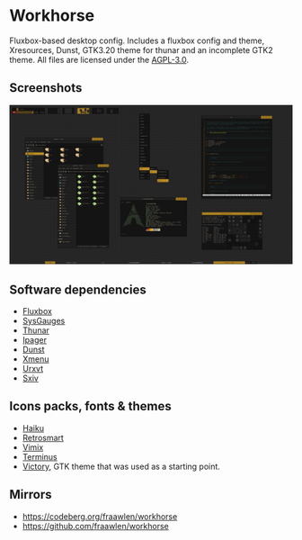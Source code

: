 Workhorse
=========

Fluxbox-based desktop config. Includes a fluxbox config and theme, Xresources, Dunst, GTK3.20 theme for thunar and an incomplete GTK2 theme. All files are licensed under the [AGPL-3.0](https://www.gnu.org/licenses/agpl-3.0.html).

Screenshots
-----------

![pic-1](/images/pic-1.png)

Software dependencies
---------------------

- [Fluxbox](https://fluxbox.org)
- [SysGauges](https://github.com/fraawlen/sysgauges)
- [Thunar](https://docs.xfce.org/xfce/thunar/start)
- [Ipager](https://aur.archlinux.org/packages/ipager)
- [Dunst](https://github.com/dunst-project/dunst)
- [Xmenu](https://github.com/phillbush/xmenu)
- [Urxvt](http://software.schmorp.de/pkg/rxvt-unicode.html)
- [Sxiv](https://github.com/xyb3rt/sxiv)

Icons packs, fonts & themes
---------------------------

- [Haiku](https://www.gnome-look.org/p/1012423)
- [Retrosmart](https://github.com/mdomlop/retrosmart-icon-theme)
- [Vimix](https://github.com/vinceliuice/vimix-icon-theme)
- [Terminus](https://terminus-font.sourceforge.net/)
- [Victory](https://gitlab.com/newhoa/victory-gtk-theme), GTK theme that was used as a starting point.

Mirrors
-------

- https://codeberg.org/fraawlen/workhorse
- https://github.com/fraawlen/workhorse
